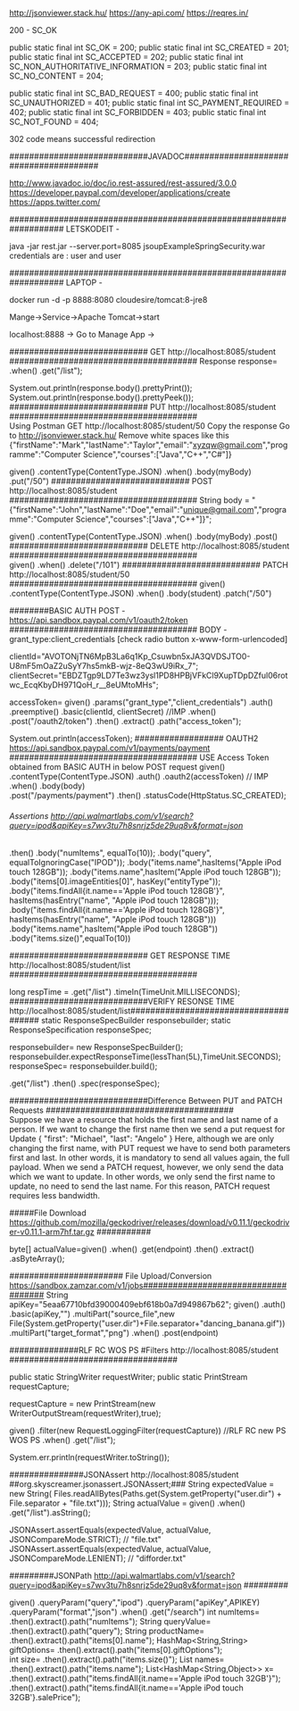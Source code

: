 http://jsonviewer.stack.hu/
https://any-api.com/
https://reqres.in/

200 - SC_OK

public static final int SC_OK = 200;
public static final int SC_CREATED = 201;
public static final int SC_ACCEPTED = 202;
public static final int SC_NON_AUTHORITATIVE_INFORMATION = 203;
public static final int SC_NO_CONTENT = 204;


public static final int SC_BAD_REQUEST = 400;
public static final int SC_UNAUTHORIZED = 401;
public static final int SC_PAYMENT_REQUIRED = 402;
public static final int SC_FORBIDDEN = 403;
public static final int SC_NOT_FOUND = 404;

302 code means successful redirection

############################JAVADOC#######################################

http://www.javadoc.io/doc/io.rest-assured/rest-assured/3.0.0
https://developer.paypal.com/developer/applications/create
https://apps.twitter.com/

###################################################################
LETSKODEIT - 

java -jar rest.jar --server.port=8085
jsoupExampleSpringSecurity.war credentials are : user and user

###################################################################
LAPTOP - 

docker run -d -p 8888:8080 cloudesire/tomcat:8-jre8


Mange->Service->Apache Tomcat->start

localhost:8888 -> Go to Manage App ->

############################ GET http://localhost:8085/student ######################################
Response response=  .when()
						.get("/list");
							
System.out.println(response.body().prettyPrint());
System.out.println(response.body().prettyPeek());	
############################ PUT http://localhost:8085/student  ######################################	
Using Postman GET http://localhost:8085/student/50 
Copy the response
Go to http://jsonviewer.stack.hu/
Remove white spaces like this
{"firstName":"Mark","lastName":"Taylor","email":"xyzqw@gmail.com","programme":"Computer Science","courses":["Java","C++","C#"]}

 given()
 .contentType(ContentType.JSON)
 .when()
		.body(myBody)
		.put("/50")
############################ POST http://localhost:8085/student ######################################
String body = "{\"firstName\":\"John\",\"lastName\":\"Doe\",\"email\":\"unique@gmail.com\",\"programme\":\"Computer Science\",\"courses\":[\"Java\",\"C++\"]}";
	
 given()
 .contentType(ContentType.JSON)
 .when()
		.body(myBody)
		.post()		
############################ DELETE http://localhost:8085/student ######################################	
given()
		.when()
		.delete("/101")
############################ PATCH http://localhost:8085/student/50 ######################################
given()
		.contentType(ContentType.JSON)
		.when()
		.body(student)
		.patch("/50")

########BASIC AUTH POST - https://api.sandbox.paypal.com/v1/oauth2/token ######################################
BODY -  grant_type:client_credentials [check radio button x-www-form-urlencoded]

clientId="AVOTONjTN6MpB3La6q1Kp_Csuwbn5xJA3QVDSJTO0-U8mF5mOaZ2uSyY7hs5mkB-wjz-8eQ3wU9iRx_7";
clientSecret="EBDZTgp9LD7Te3wz3ysl1PD8HPBjVFkCl9XupTDpDZful06rotwc_EcqKbyDH971QoH_r__8eUMtoMHs";

 accessToken=		given()
					.params("grant_type","client_credentials")
					.auth()
					.preemptive()
					.basic(clientId, clientSecret)			//IMP
					.when()
					.post("/oauth2/token")
					.then()
					.extract()
					.path("access_token");
					
System.out.println(accessToken);
################## OAUTH2 https://api.sandbox.paypal.com/v1/payments/payment ######################################
USE Access Token obtained from BASIC AUTH in below POST request
		given()
		.contentType(ContentType.JSON)
		.auth()
		.oauth2(accessToken)								// IMP
		.when()
		.body(body)													
		.post("/payments/payment")
		.then()
		.statusCode(HttpStatus.SC_CREATED);	
			
###### Assertions http://api.walmartlabs.com/v1/search?query=ipod&apiKey=s7wv3tu7h8snrjz5de29uq8v&format=json ######	

.then()
        .body("numItems", equalTo(10));
        .body("query", equalToIgnoringCase("IPOD"));
		.body("items.name",hasItems("Apple iPod touch 128GB"));
		.body("items.name",hasItem("Apple iPod touch 128GB"));
		.body("items[0].imageEntities[0]", hasKey("entityType"));
		.body("items.findAll{it.name=='Apple iPod touch 128GB'}", hasItems(hasEntry("name", "Apple iPod touch 128GB")));
		.body("items.findAll{it.name=='Apple iPod touch 128GB'}", hasItems(hasEntry("name", "Apple iPod touch 128GB")))
		.body("items.name",hasItem("Apple iPod touch 128GB"))
		.body("items.size()",equalTo(10))
		
############################ GET RESPONSE TIME http://localhost:8085/student/list ######################################

long respTime = .get("/list")
					.timeIn(TimeUnit.MILLISECONDS);	
############################VERIFY RESONSE TIME http://localhost:8085/student/list######################################
static ResponseSpecBuilder responsebuilder;
static ResponseSpecification responseSpec;

responsebuilder= new ResponseSpecBuilder();
responsebuilder.expectResponseTime(lessThan(5L),TimeUnit.SECONDS);		
responseSpec= responsebuilder.build();

.get("/list")
	.then()
	.spec(responseSpec);
	
############################Difference Between PUT and PATCH Requests ######################################	
Suppose we have a resource that holds the first name and last name of a person.
If we want to change the first name then we send a put request for Update
{ "first": "Michael", "last": "Angelo" }
Here, although we are only changing the first name, with PUT request we have to send both parameters first and last.
In other words, it is mandatory to send all values again, the full payload.
When we send a PATCH request, however, we only send the data which we want to update. In other words, 
we only send the first name to update, no need to send the last name.
For this reason, PATCH request requires less bandwidth.


#####File Download  https://github.com/mozilla/geckodriver/releases/download/v0.11.1/geckodriver-v0.11.1-arm7hf.tar.gz ###########

byte[] actualValue=given()
		.when()
		.get(endpoint)
		 .then()
		 .extract()
		 .asByteArray();

####################### File Upload/Conversion https://sandbox.zamzar.com/v1/jobs####################################
String apiKey="5eaa67710bfd39000409ebf618b0a7d949867b62";
given()
		.auth()
		.basic(apiKey,"")
		.multiPart("source_file",new File(System.getProperty("user.dir")+File.separator+"dancing_banana.gif"))
		.multiPart("target_format","png")
		.when()
		.post(endpoint)
		
##############RLF RC WOS PS #Filters http://localhost:8085/student ##################################

public static StringWriter requestWriter;
public static PrintStream requestCapture;

requestCapture = new PrintStream(new WriterOutputStream(requestWriter),true);

given()
	.filter(new RequestLoggingFilter(requestCapture))  //RLF RC new PS WOS PS
	.when()
	.get("/list");
	
System.err.println(requestWriter.toString());

###############JSONAssert  http://localhost:8085/student  ##org.skyscreamer.jsonassert.JSONAssert;###
String expectedValue = new String(
				Files.readAllBytes(Paths.get(System.getProperty("user.dir") + File.separator + "file.txt")));
String actualValue = given()
						.when()
						.get("/list").asString();

JSONAssert.assertEquals(expectedValue, actualValue, JSONCompareMode.STRICT);  //  "file.txt"	
JSONAssert.assertEquals(expectedValue, actualValue, JSONCompareMode.LENIENT); //  "difforder.txt"

#########JSONPath http://api.walmartlabs.com/v1/search?query=ipod&apiKey=s7wv3tu7h8snrjz5de29uq8v&format=json #########

given()
										.queryParam("query","ipod")
										.queryParam("apiKey",APIKEY)
										.queryParam("format","json")
										.when()
										.get("/search")
int numItems=							.then().extract().path("numItems");
String queryValue=						.then().extract().path("query");
String productName=						.then().extract().path("items[0].name");
HashMap<String,String> giftOptions=		.then().extract().path("items[0].giftOptions");  
int size=								.then().extract().path("items.size()");
List<String> names=						.then().extract().path("items.name");
List<HashMap<String,Object>> x=			.then().extract().path("items.findAll{it.name=='Apple 											iPod touch 32GB'}");
										.then().extract().path("items.findAll{it.name=='Apple 													iPod touch 32GB'}.salePrice");
		



